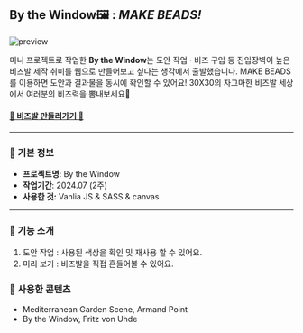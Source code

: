 ## **By the Window**🖼 : *MAKE BEADS!*
![preview](https://github.com/user-attachments/assets/61a7f2df-a058-4a03-b9c2-fa7e1c289be1)

미니 프로젝트로 작업한 **By the Window**는 도안 작업 · 비즈 구입 등 진입장벽이 높은 비즈발 제작 취미를 웹으로 만들어보고 싶다는 생각에서 출발했습니다. MAKE BEADS를 이용하면 도안과 결과물을 동시에 확인할 수 있어요! 30X30의 자그마한 비즈발 세상에서 여러분의 비즈력을 뽐내보세요💟

#### [🧸 비즈발 만들러가기 🍡](http://)
---
### 📌 기본 정보
- **프로젝트명**: By the Window
- **작업기간**: 2024.07 (2주)
- **사용한 것:** Vanlia JS & SASS & canvas
---
### 🎁 기능 소개
  1. 도안 작업 : 사용된 색상을 확인 및 재사용 할 수 있어요.
  2. 미리 보기 : 비즈발을 직접 흔들어볼 수 있어요.

### 🎨 사용한 콘텐츠
  - Mediterranean Garden Scene, Armand Point
  - By the Window, Fritz von Uhde
